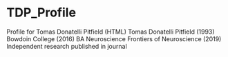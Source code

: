 # TDP_Profile
Profile for Tomas Donatelli Pitfield (HTML)
Tomas Donatelli Pitfield (1993)
Bowdoin College (2016) BA Neuroscience
Frontiers of Neuroscience (2019) Independent research published in journal
